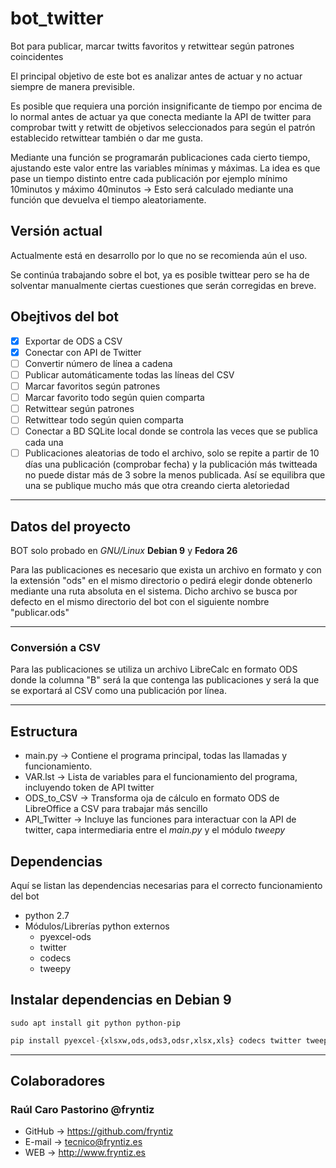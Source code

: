 # bot_twitter
Bot para publicar, marcar twitts favoritos y retwittear según patrones coincidentes

El principal objetivo de este bot es analizar antes de actuar y no actuar siempre de manera previsible.

Es posible que requiera una porción insignificante de tiempo por encima de lo normal antes de actuar ya que conecta mediante la API de twitter para comprobar twitt y retwitt de objetivos seleccionados para según el patrón establecido retwittear también o dar me gusta.

Mediante una función se programarán publicaciones cada cierto tiempo, ajustando este valor entre las variables mínimas y máximas. La idea es que pase un tiempo distinto entre cada publicación por ejemplo mínimo 10minutos y máximo 40minutos → Esto será calculado mediante una función que devuelva el tiempo aleatoriamente.

## Versión actual
Actualmente está en desarrollo por lo que no se recomienda aún el uso.

Se continúa trabajando sobre el bot, ya es posible twittear pero se ha de solventar manualmente ciertas cuestiones que serán corregidas en breve.

## Obejtivos del bot
- [x] Exportar de ODS a CSV
- [x] Conectar con API de Twitter
- [ ] Convertir número de línea a cadena
- [ ] Publicar automáticamente todas las líneas del CSV
- [ ] Marcar favoritos según patrones
- [ ] Marcar favorito todo según quien comparta
- [ ] Retwittear según patrones
- [ ] Retwittear todo según quien comparta
- [ ] Conectar a BD SQLite local donde se controla las veces que se publica cada una
- [ ] Publicaciones aleatorias de todo el archivo, solo se repite a partir de 10 días una publicación (comprobar fecha) y la publicación más twitteada no puede distar más de 3 sobre la menos publicada. Así se equilibra que una se publique mucho más que otra creando cierta aletoriedad

---

## Datos del proyecto
BOT solo probado en _GNU/Linux_ **Debian 9** y **Fedora 26**

Para las publicaciones es necesario que exista un archivo en formato y con la extensión "ods" en el mismo directorio o pedirá elegir donde obtenerlo mediante una ruta absoluta en el sistema. Dicho archivo se busca por defecto en el mismo directorio del bot con el siguiente nombre "publicar.ods"

---

### Conversión a CSV
Para las publicaciones se utiliza un archivo LibreCalc en formato ODS donde la columna "B" será la que contenga las publicaciones y será la que se exportará al CSV como una publicación por línea.

---

## Estructura
- main.py → Contiene el programa principal, todas las llamadas y funcionamiento.
- VAR.lst → Lista de variables para el funcionamiento del programa, incluyendo token de API twitter
- ODS_to_CSV → Transforma oja de cálculo en formato ODS de LibreOffice a CSV para trabajar más sencillo
- API_Twitter → Incluye las funciones para interactuar con la API de twitter, capa intermediaria entre el *main.py* y el módulo *tweepy*

## Dependencias
Aquí se listan las dependencias necesarias para el correcto funcionamiento del bot
- python 2.7
- Módulos/Librerías python externos
	- pyexcel-ods
	- twitter
	- codecs
	- tweepy
	
## Instalar dependencias en Debian 9
```debian
sudo apt install git python python-pip
```

```python
pip install pyexcel-{xlsxw,ods,ods3,odsr,xlsx,xls} codecs twitter tweepy
```
---

## Colaboradores
### Raúl Caro Pastorino @fryntiz
- GitHub → https://github.com/fryntiz
- E-mail → tecnico@fryntiz.es
- WEB → http://www.fryntiz.es